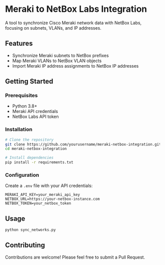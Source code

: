 # Meraki to NetBox Labs Integration

A tool to synchronize Cisco Meraki network data with NetBox Labs, focusing on subnets, VLANs, and IP addresses.

## Features

- Synchronize Meraki subnets to NetBox prefixes
- Map Meraki VLANs to NetBox VLAN objects
- Import Meraki IP address assignments to NetBox IP addresses

## Getting Started

### Prerequisites

- Python 3.8+
- Meraki API credentials
- NetBox Labs API token

### Installation

```bash
# Clone the repository
git clone https://github.com/yourusername/meraki-netbox-integration.git
cd meraki-netbox-integration

# Install dependencies
pip install -r requirements.txt
```

### Configuration

Create a `.env` file with your API credentials:

```
MERAKI_API_KEY=your_meraki_api_key
NETBOX_URL=https://your-netbox-instance.com
NETBOX_TOKEN=your_netbox_token
```

## Usage

```bash
python sync_networks.py
```

## Contributing

Contributions are welcome! Please feel free to submit a Pull Request.